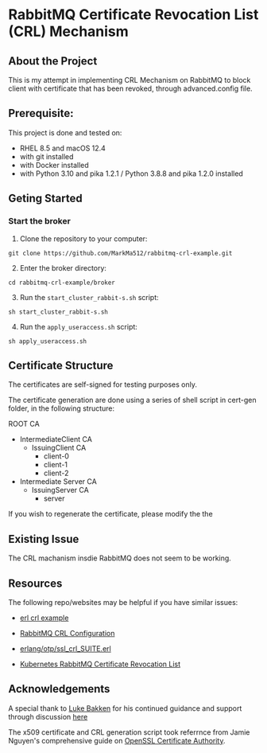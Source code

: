 # RabbitMQ Certificate Revocation List (CRL) Mechanism

## About the Project 
This is my attempt in implementing CRL Mechanism on RabbitMQ to block client with certificate that has been revoked, through advanced.config file. 

## Prerequisite: 
This project is done and tested on: 
- RHEL 8.5 and macOS 12.4
- with git installed
- with Docker installed
- with Python 3.10 and pika 1.2.1  / Python 3.8.8 and pika 1.2.0 installed

## Geting Started 

### Start the broker 
1. Clone the repository to your computer: 

```
git clone https://github.com/MarkMa512/rabbitmq-crl-example.git
```

2. Enter the broker directory: 
```
cd rabbitmq-crl-example/broker
```

3. Run the `start_cluster_rabbit-s.sh` script:
```
sh start_cluster_rabbit-s.sh
```

4. Run the `apply_useraccess.sh` script: 
```
sh apply_useraccess.sh
```


## Certificate Structure
The certificates are self-signed for testing purposes only. 

The certificate generation are done using a series of shell script in cert-gen folder, in the following structure: 

ROOT CA
  - IntermediateClient CA
    - IssuingClient CA 
      - client-0  
      - client-1  
      - client-2  
  - Intermediate Server CA 
    - IssuingServer CA 
      - server 

If you wish to regenerate the certificate, please modify the the 

## Existing Issue 
The CRL machanism insdie RabbitMQ does not seem to be working. 

## Resources 
The following repo/websites may be helpful if you have similar issues: 

  - [erl crl example](https://github.com/Vagabond/erl_crl_example)

  - [RabbitMQ CRL Configuration](https://serverfault.com/questions/752233/rabbitmq-crl-configuration)

  - [erlang/otp/ssl_crl_SUITE.erl](https://github.com/erlang/otp/blob/master/lib/ssl/test/ssl_crl_SUITE.erl)

  - [Kubernetes RabbitMQ Certificate Revocation List](https://greduan.com/blog/2022/02/02/kubernetes-rabbitmq-certificate-revocation-list)

## Acknowledgements 
A special thank to [Luke Bakken](https://github.com/lukebakken) for his continued guidance and support through discussion [here](https://groups.google.com/g/rabbitmq-users/c/sLXfiBGaKfQ)

The x509 certificate and CRL generation script took referrnce from Jamie Nguyen's comprehensive guide on [OpenSSL Certificate Authority](https://jamielinux.com/docs/openssl-certificate-authority/index.html).

